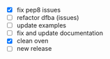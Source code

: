- [x] fix pep8 issues
- [ ] refactor dfba (issues)
- [ ] update examples
- [ ] fix and update documentation
- [x] clean oven
- [ ] new release